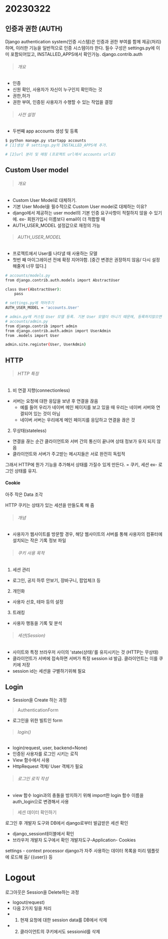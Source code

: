 # 20230322

## 인증과 권한 (AUTH)

Django authentication system(인증 시스템)은 인증과 권한 부여를 함께 제공(처리)하며, 이러한 기능을 일반적으로 인증 시스템이라 한다.
필수 구성은 settings.py에 이미 포함되어있고, INSTALLED_APPS에서 확인가능. django.contrib.auth

> ###### 개요

- 인증
- 신원 확인, 사용자가 자신이 누구인지 확인하는 것
- 권한,허가
- 권한 부여, 인증된 사용자가 수행할 수 있는 작업을 결정

> ###### 사전 설정

- 두번째 app accounts 생성 및 등록

```bash
$ python manage.py startapp accounts
# [1]생성 후 settings.py의 INSTALLED_APPS에 추가.

# [2]url 분리 및 매핑 (프로젝트 url에서 accounts url로)

```

## Custom User model

> ###### 개요

- Custom User Model로 대체하기.
- 기본 User Model을 필수적으로 Custom User model로 대체하는 이유?
- django에서 제공하는 user model의 기본 인증 요구사항이 적절하지 않을 수 있기에. ex- 회원가입시 이름보다 email이 더 적합할 때
- AUTH_USER_MODEL 설정값으로 재정의 가능

> ###### AUTH_USER_MODEL

- 프로젝트에서 User를 나타낼 때 사용하는 모델
- 첫번 째 마이그레이션 전에 확정 지어야함.
  [중간 변경은 권장하지 않음/ 다시 설정해줄게 너무 많다.]

```bash
# accounts/models.py
from django.contrib.auth.models import AbstractUser

class User(AbstractUser):
    pass

# settings.py에 적어주기
AUTH_USER_MODEL = 'accounts.User'

# admin.py에 커스텀 User 모델 등록. 기본 User 모델이 아니기 때문에, 등록하지않으면 admin site에 출력x
# accounts/admin.py
from django.contrib import admin
from django.contrib.auth.admin import UserAdmin
from .models import User

admin.site.register(User, UserAdmin)
```

## HTTP

> ###### HTTP 특징

1. 비 연결 지향(connectionless)

- 서버는 요청에 대한 응답을 보낸 후 연결을 끊음
  - 예를 들어 우리가 네이버 메인 페이지를 보고 있을 때 우리는 네이버 서버와 연결되어 있는 것이 아님
  - 네이버 서버는 우리에게 메인 페이지를 응답하고 연결을 끊은 것

2. 무상태(stateless)

- 연결을 끊는 순간 클라이언트와 서버 간의 통신이 끝나며 상태 정보가 유지 되지 않음
- 클라이언트와 서버가 주고받는 메시지들은 서로 완전히 독립적

그래서 HTTP에 뭔가 기능을 추가해서 상태를 가질수 있게 만든다. = 쿠키, 세션
ex- 로그인 상태를 유지.

#### Cookie

아주 작은 Data 조각

HTTP 쿠키는 상태가 있는 세션을 만들도록 해 줌

> ###### 개념

- 사용자가 웹사이트를 방문할 경우, 해당 웹사이트의 서버를 통해 사용자의 컴퓨터에 설치되는 작은 기록 정보 파일

> ###### 쿠키 사용 목적

1. 세션 관리

- 로그인, 공지 하루 안보기, 장바구니, 팝업체크 등

2. 개인화

- 사용자 선호, 테마 등의 설정

3. 트래킹

- 사용자 행동을 기록 및 분석

> ###### 세션(Session)

- 사이트와 특정 브라우저 사이의 'state(상태)'를 유지시키는 것 (HTTP는 무상태)
- 클라이언트가 서버에 접속하면 서버가 특정 session id 발급. 클라이언트는 이를 쿠키에 저장
- session id는 세션을 구별하기위해 필요

## Login

- Session을 Create 하는 과정

> AuthenticationForm

- 로그인을 위한 빌트인 form

> ###### login()

- login(request, user, backend=None)
- 인증된 사용자를 로그인 시키는 로직
- View 함수에서 사용
- HttpRequest 객체/ User 객체가 필요

> ###### 로그인 로직 작성

- view 함수 login과의 충돌을 방지하기 위해 import한 login 함수 이름을 auth_login으로 변경해서 사용

> 세션 데이터 확인하기

로그인 후 개발자 도구와 DB에서 django로부터 발급받은 세션 확인

- django_session테이블에서 확인
- 브라우저 개발자 도구에서 확인 개발자도구-Application- Cookies

settings - context processor
django가 자주 사용하는 데이터 목록을 미리 템플릿에 로드해 둠/ {{user}} 등

# Logout

로그아웃은 Session을 Delete하는 과정

- logout(request)
- 다음 2가지 일을 처리
- 1.  현재 요청에 대한 session data를 DB에서 삭제
- 2.  클라이언트의 쿠키에서도 sessionid를 삭제
